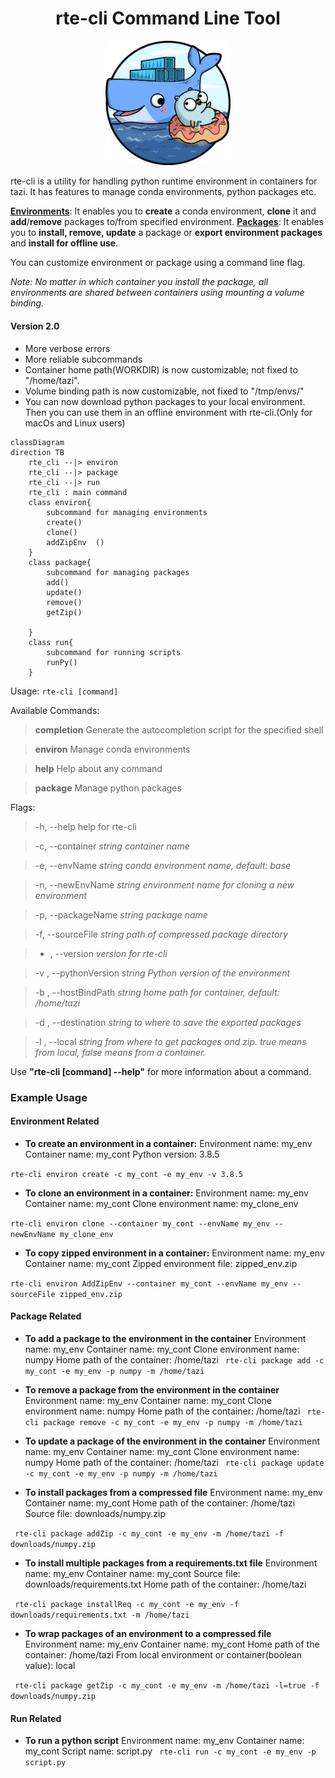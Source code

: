 
<h1 align="center">
rte-cli Command Line Tool
</h1>

<p align="center">
<img src="resources/rte-cli-logo.png" alt="rte-cli logo" width="200"/>
</p>

rte-cli is a utility for handling python runtime environment in containers for tazi. It has features to manage conda environments, python packages etc.

**<u>Environments</u>**:
 It enables you to **create** a conda environment, **clone** it and **add**/**remove** packages to/from specified environment.
**<u>Packages</u>**:
It enables you to **install, remove, update** a package or **export environment packages** and **install for offline use**.


You can customize environment or package using a command line flag.

_Note: No matter in which container you install the package, all environments are shared between containers using mounting a volume binding._
<br>

#### Version 2.0
- More verbose errors
- More reliable subcommands
- Container home path(WORKDIR) is now customizable; not fixed to "/home/tazi".
- Volume binding path is now customizable, not fixed to "/tmp/envs/"
- You can now download python packages to your local environment. Then you can use them in an offline environment with rte-cli.(Only for macOs and Linux users)

``` mermaid
classDiagram
direction TB
    rte_cli --|> environ
    rte_cli --|> package
    rte_cli --|> run
    rte_cli : main command
    class environ{  
        subcommand for managing environments
        create()
        clone()
        addZipEnv  () 
    }
    class package{
        subcommand for managing packages
        add()
        update()
        remove()
        getZip()
        
    }
    class run{
        subcommand for running scripts
        runPy()
    }
```
Usage:
  ```rte-cli [command]```

Available Commands:
> **completion**  Generate the autocompletion script for the specified shell

> **environ**     Manage conda environments

> **help**        Help about any command

> **package**    Manage python packages


Flags:
>-h, --help                 help for rte-cli

>-c, --container *string*           *container name*

>-e, --envName *string*             *conda environment name, default: base*

>-n, --newEnvName *string*          *environment name for cloning a new environment*

>-p, --packageName *string*         *package name*

>-f, --sourceFile *string*          *path of compressed package directory*

>- , --version                      *version for rte-cli*

>-v , --pythonVersion *string*      *Python version of the environment*

>-b , --hostBindPath *string*       *home path for container, default: /home/tazi*

>-d , --destination *string*        *to where to save the exported packages*

>-l , --local *string*              *from where to get packages and zip. true means from local, false means from a container.*

Use **"rte-cli [command] --help"** for more information about a command.

### Example Usage ####
#### Environment Related ####
 - **To create an environment in a container:**
Environment name: my_env
Container name: my_cont
Python version: 3.8.5

```rte-cli environ create -c my_cont -e my_env -v 3.8.5 ```

 - **To clone an environment in a container:**
Environment name: my_env
Container name: my_cont
Clone environment name: my_clone_env

```rte-cli environ clone --container my_cont --envName my_env --newEnvName my_clone_env```

 - **To copy zipped environment in a container:**
Environment name: my_env
Container name: my_cont
Zipped environment file: zipped_env.zip

```rte-cli environ AddZipEnv --container my_cont --envName my_env --sourceFile zipped_env.zip```

#### Package Related ####
 - **To add a package to the environment in the container**
Environment name: my_env
Container name: my_cont
Clone environment name: numpy
Home path of the container: /home/tazi
``` rte-cli package add -c my_cont -e my_env -p numpy -m /home/tazi```

 - **To remove a package from the environment in the container**
Environment name: my_env
Container name: my_cont
Clone environment name: numpy
Home path of the container: /home/tazi
``` rte-cli package remove -c my_cont -e my_env -p numpy -m /home/tazi```

 - **To update a package of the environment in the container**
Environment name: my_env
Container name: my_cont
Clone environment name: numpy
Home path of the container: /home/tazi
``` rte-cli package update -c my_cont -e my_env -p numpy -m /home/tazi```

 - **To install packages from a compressed file**
Environment name: my_env
Container name: my_cont
Home path of the container: /home/tazi
Source file: downloads/numpy.zip

``` rte-cli package addZip -c my_cont -e my_env -m /home/tazi -f downloads/numpy.zip```

 - **To install multiple packages from a requirements.txt file**
Environment name: my_env
Container name: my_cont
Source file: downloads/requirements.txt
Home path of the container: /home/tazi

``` rte-cli package installReq -c my_cont -e my_env -f downloads/requirements.txt -m /home/tazi```

 - **To wrap packages of an environment to a compressed file**
Environment name: my_env
Container name: my_cont
Home path of the container: /home/tazi
From local environment or container(boolean value): local

``` rte-cli package getZip -c my_cont -e my_env -m /home/tazi -l=true -f downloads/numpy.zip```
#### Run Related ####
 - **To run a python script**
Environment name: my_env
Container name: my_cont
Script name: script.py
``` rte-cli run -c my_cont -e my_env -p script.py```